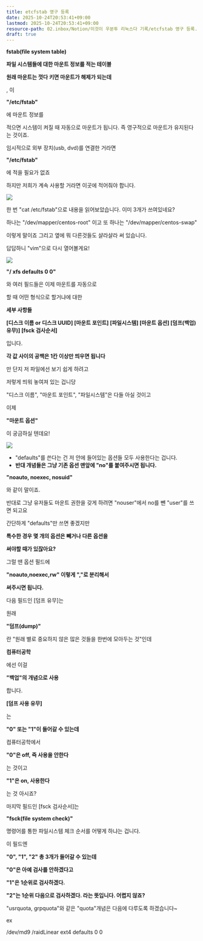 ```yaml
---
title: etcfstab 영구 등록
date: 2025-10-24T20:53:41+09:00
lastmod: 2025-10-24T20:53:41+09:00
resource-path: 02.inbox/Notion/이것이 우분투 리눅스다 기록/etcfstab 영구 등록.md
draft: true
---
```

**fstab(file system table)**

  

**파일 시스템들에 대한 마운트 정보를 적는 테이블**

  

**원래 마운트는 껏다 키면 마운트가 해제가 되는데**

, 이

**"/etc/fstab"**

에 마운트 정보를

적으면 시스템이 켜질 때 자동으로 마운트가 됩니다. 즉 영구적으로 마운트가 유지된다는 것이죠.

임시적으로 외부 장치(usb, dvd)를 연결한 거라면

**"/etc/fstab"**

에 적을 필요가 없죠

하지만 저희가 계속 사용할 거라면 이곳에 적어줘야 합니다.

[![](https://3.bp.blogspot.com/-JzHB75niEvI/XbmLDCNfB-I/AAAAAAAACms/YK4sm10jbvA6HV1n3ieIVEBsntV1OIixACK4BGAYYCw/s640/53.png)](https://3.bp.blogspot.com/-JzHB75niEvI/XbmLDCNfB-I/AAAAAAAACms/YK4sm10jbvA6HV1n3ieIVEBsntV1OIixACK4BGAYYCw/s640/53.png)

한 번 "cat /etc/fstab"으로 내용을 읽어보았습니다. 이미 3개가 쓰여있네요?

하나는 "/dev/mapper/centos-root" 이고 또 하나는 "/dev/mapper/centos-swap"

이렇게 말이죠 그리고 옆에 뭐 다른것들도 샬라샬라 써 있습니다.

답답하니 "vim"으로 다시 열어볼게요!

[![](https://1.bp.blogspot.com/-tVIkbc9J-E4/XbmMJY6IJVI/AAAAAAAACm4/azzgJtsP--Y1rq5xZY_rCkOXHa9_1uMiACK4BGAYYCw/s640/54.png)](https://1.bp.blogspot.com/-tVIkbc9J-E4/XbmMJY6IJVI/AAAAAAAACm4/azzgJtsP--Y1rq5xZY_rCkOXHa9_1uMiACK4BGAYYCw/s640/54.png)

  

**"/ xfs defaults 0 0"**

와 여러 필드들은 이제 마운트를 자동으로

할 때 어떤 형식으로 할거냐에 대한

**세부 사항들**

  

**[디스크 이름 or 디스크 UUID] [마운트 포인트] [파일시스템] [마운트 옵션] [덤프(백업)유무)] [fsck 검사순서]**

입니다.

**각 값 사이의 공백은 1칸 이상만 띄우면 됩니다**

만 단지 저 파일에선 보기 쉽게 하려고

저렇게 띄워 놓여져 있는 겁니당

"디스크 이름", "마운트 포인트", "파일시스템"은 다들 아실 것이고

이제

**"마운트 옵션"**

이 궁금하실 텐데요!

[![](https://4.bp.blogspot.com/-rrQTGWbi7NQ/XbruRqGtJpI/AAAAAAAACnE/a5wZsdrKP2Iib5cU2RD8gz4le4223LNAQCK4BGAYYCw/s640/4.png)](https://4.bp.blogspot.com/-rrQTGWbi7NQ/XbruRqGtJpI/AAAAAAAACnE/a5wZsdrKP2Iib5cU2RD8gz4le4223LNAQCK4BGAYYCw/s640/4.png)

- "defaults"를 쓴다는 건 저 안에 들어있는 옵션들 모두 사용한다는 겁니다.
- **반대 개념들은 그냥 기존 옵션 맨앞에 "no"를 붙여주시면 됩니다.**

**"noauto, noexec, nosuid"**

와 같이 말이죠.

반대로 그냥 유저들도 마운트 권한을 갖게 하려면 "nouser"에서 no를 뺀 "user"를 쓰면 되고요

간단하게 "defaults"만 쓰면 좋겠지만

**특수한 경우 몇 개의 옵션은 빼거나 다른 옵션을**

**써야할 때가 있잖아요?**

그럴 땐 옵션 필드에

**"noauto,noexec,rw" 이렇게 ","로 분리해서**

**써주시면 됩니다.**

다음 필드인 [덤프 유무]는

원래

**"덤프(dump)"**

란 "원래 별로 중요하지 않은 많은 것들을 한번에 모아두는 것"인데

**컴퓨터공학**

에선 이걸

**"백업"의 개념으로 사용**

합니다.

**[덤프 사용 유무]**

는

**"0" 또는 "1"이 들어갈 수 있는데**

컴퓨터공학에서

**"0"은 off, 즉 사용을 안한다**

는 것이고

**"1"은 on, 사용한다**

는 것 아시죠?

마지막 필드인 [fsck 검사순서]는

**"fsck(file system check)"**

명령어를 통한 파일시스템 체크 순서를 어떻게 하냐는 겁니다.

이 필드엔

**"0", "1", "2" 총 3개가 들어갈 수 있는데**

**"0"은 아예 검사를 안하겠다고**

**"1"은 1순위로 검사하겠다.**

**"2"는 1순위 다음으로 검사하겠다. 라는 뜻입니다. 어렵지 않죠?**

"usrquota, grpquota"와 같은 "quota"개념은 다음에 다루도록 하겠습니다~

  

  

ex

/dev/md9 /raidLinear ext4 defaults 0 0